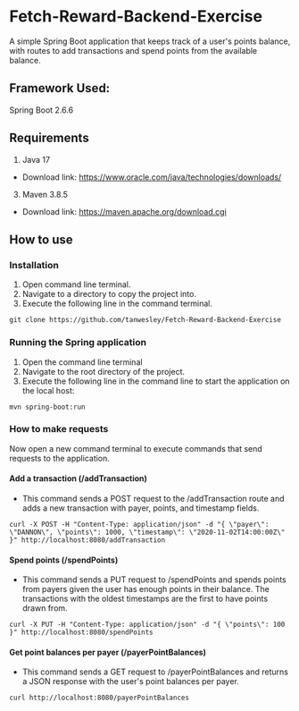 # Fetch-Reward-Backend-Exercise
A simple Spring Boot application that keeps track of a user's points balance, with routes to add transactions and spend points from the available balance.

## Framework Used:
Spring Boot 2.6.6

## Requirements
1. Java 17
 * Download link: https://www.oracle.com/java/technologies/downloads/
3. Maven 3.8.5
 * Download link: https://maven.apache.org/download.cgi

## How to use


### Installation
1. Open command line terminal.
2. Navigate to a directory to copy the project into.
3. Execute the following line in the command terminal.
 
 ```git clone https://github.com/tanwesley/Fetch-Reward-Backend-Exercise```


### Running the Spring application 
1. Open the command line terminal
2. Navigate to the root directory of the project.
3. Execute the following line in the command line to start the application on the local host:
```
mvn spring-boot:run
```

### How to make requests

Now open a new command terminal to execute commands that send requests to the application.
 

#### Add a transaction (/addTransaction)
* This command sends a POST request to the /addTransaction route and adds a new transaction with payer, points, and timestamp fields.

```
curl -X POST -H "Content-Type: application/json" -d "{ \"payer\": \"DANNON\", \"points\": 1000, \"timestamp\": \"2020-11-02T14:00:00Z\" }" http://localhost:8080/addTransaction
```

#### Spend points (/spendPoints)
* This command sends a PUT request to /spendPoints and spends points from payers given the user has enough points in their balance. The transactions with the oldest timestamps are the first to have points drawn from.

```
curl -X PUT -H "Content-Type: application/json" -d "{ \"points\": 100 }" http://localhost:8080/spendPoints
```


#### Get point balances per payer (/payerPointBalances)
* This command sends a GET request to /payerPointBalances and returns a JSON response with the user's point balances per payer.

```
curl http://localhost:8080/payerPointBalances
```
